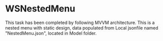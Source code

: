 # WSNestedMenu


This task has been completed by following MVVM architecture.
This is a nested menu with static design, data populated from Local jsonfile named "NestedMenu.json", located in Model folder.

